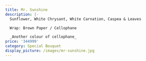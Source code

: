 ```yaml
---
title: Mr. Sunshine
description: |-
  Sunflower, White Chrysant, White Carnation, Caspea & Leaves

  Wrap: Brown Paper / Cellophane

  _Another colour of cellophane_
price: '344999'
category: Special Bouquet
display_picture: /images/mr-sunshine.jpg
---
```


